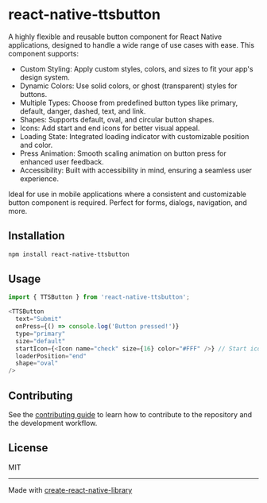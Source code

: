 # react-native-ttsbutton

A highly flexible and reusable button component for React Native applications, designed to handle a wide range of use cases with ease. This component supports:

* Custom Styling: Apply custom styles, colors, and sizes to fit your app's design system.
* Dynamic Colors: Use solid colors, or ghost (transparent) styles for buttons.
* Multiple Types: Choose from predefined button types like primary, default, danger, dashed, text, and link.
* Shapes: Supports default, oval, and circular button shapes.
* Icons: Add start and end icons for better visual appeal.
* Loading State: Integrated loading indicator with customizable position and color.
* Press Animation: Smooth scaling animation on button press for enhanced user feedback.
* Accessibility: Built with accessibility in mind, ensuring a seamless user experience.

Ideal for use in mobile applications where a consistent and customizable button component is required. Perfect for forms, dialogs, navigation, and more.

## Installation

```sh
npm install react-native-ttsbutton
```

## Usage


```js
import { TTSButton } from 'react-native-ttsbutton';

<TTSButton
  text="Submit"
  onPress={() => console.log('Button pressed!')}
  type="primary"
  size="default"
  startIcon={<Icon name="check" size={16} color="#FFF" />} // Start icon
  loaderPosition="end"
  shape="oval"
/>

```


## Contributing

See the [contributing guide](CONTRIBUTING.md) to learn how to contribute to the repository and the development workflow.

## License

MIT

---

Made with [create-react-native-library](https://github.com/callstack/react-native-builder-bob)
